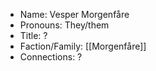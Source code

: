 - Name: Vesper Morgenfåre
- Pronouns: They/them
- Title: ?
- Faction/Family: [[Morgenfåre]]
- Connections: ?